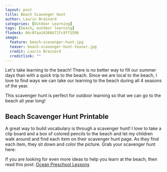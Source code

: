 ```yaml
---
layout: post
title: Beach Scavenger Hunt
author: Laurin Brainard
categories: [Outdoor Learning]
tags: [beach, outdoor learning]
flodesk: 66c8faa16366b71fc8ff1598
image:
  feature: beach-scavenger-hunt.jpg
  teaser: beach-scavenger-hunt-teaser.jpg
  credit: Laurin Brainard
  creditlink: ""
---  
```

Let's take learning to the beach! There is no better way to fill our summer days than with a quick trip to the beach. Since we are local to the beach, I love to find ways we can take our learning to the beach during all 4 seasons of the year.

This scavenger hunt is perfect for outdoor learning so that we can go to the beach all year long!

<div id="fd-form-66c8faa16366b71fc8ff1598"></div>
<script>
  window.fd('form', {
    formId: '66c8faa16366b71fc8ff1598',
    containerEl: '#fd-form-66c8faa16366b71fc8ff1598'
  });
</script>

## Beach Scavenger Hunt Printable
A great way to build vocabulary is through a scavenger hunt! I love to take a clip board and a box of colored pencils to the beach and let my children walk around and find each item on their scavenger hunt page. As they find each item, they sit down and color the picture. Grab your scavenger hunt here:

If you are looking for even more ideas to help you learn at the beach, then read this post: [Ocean Preschool Lessons](https://theprimarybrain.com/preschool/2020/05/31/Ocean-Preschool-Activities/)